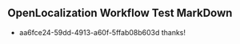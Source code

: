 ## OpenLocalization Workflow Test MarkDown
* aa6fce24-59dd-4913-a60f-5ffab08b603d thanks!

<!--HONumber=Jul16_HO3-->



